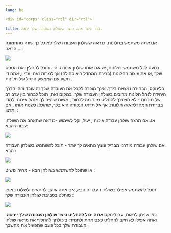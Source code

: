 ```yaml
---
lang: he

<div id="corps" class="rtl" dir="rtl">

title: בחר כיצד אתה רוצה ששולחן העבודה שלך יראה.
---
```


אם אתה משתמש בחלונות, כנראה ששולחן העבודה שלך לא כל כך שונה מהתמונה הבאה....:

<img src="Images/windows_vista.jpg" />

 כמעט לכל משתמשי חלונות, יש את אותו שולחן עבודה. הי.. תוכל להחליף את הטפט שלך ,או את עיצוב החלונות (ברירת המחדל היא כחולה) אך למרות זאת, עדיין, אתה די תקוע עם הממשק הרגיל של חלונות .

 
בלינוקס, הבחירה נמצאת בידך. אינך מוכרח לקבל את העובדה שכך זה עובד וזוהי הדרך היחידה לנהל חלונות מרובים בשולחן העבודה שלך. במקום זאת, תוכל לבחור בין ערב רב של תוכנות - לא תצטרך להחליט מייד מה לבחור , משום שיהיה לך מנהל איכותי למדי בברירת המחדל<i>דאגה</i> חלונות. אך אל תדאג הנקודה היא בכך, <i> שתוכלו </i>לשנות אותו , אם תרצו. :

אז..אם תרצה שולחן עבודה איכותי, יעיל, וקל לשימוש -כנראה שתאהב את השולחן עבודה הבא:

<img src="Images/ubuntu.jpg"/>

 אם שולחן עבודה מודרני מבריק ונוצץ מתאים לך יותר - תוכל להשתמש בשולחן העבודה הבא :

<img src="Images/kde.png" />

או שתוכל להשתמש בשולחן הבא - מהיר ופשוט :

<img src="Images/xfce.jpg" />

תוכל להשתמש אפילו בשולחן העבודה הבא, אם אתה אוהב להתאים ולשלוט באופן מוחלט בסביבת שולחן העבודה שלך :

<img src="Images/wm.jpg" />

כפי שניתן לראות, עם לינוקס
<b>אתה יכול להחליט כיצד שולחן העבודה שלך ייראה</b>.
ואתה אפילו לא חייב להחליט פעם אחת ולתמיד: ביכולתך להחליף את מראה שולחן העבודה שלך בכל פעם שתפעיל את מחשבך.





